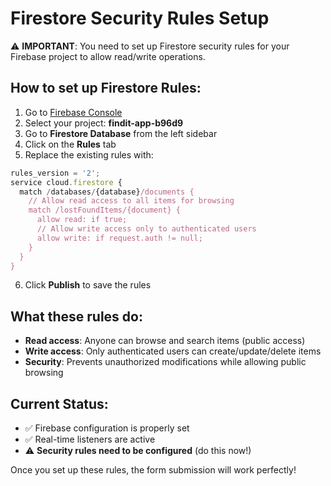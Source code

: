# Firestore Security Rules Setup

⚠️ **IMPORTANT**: You need to set up Firestore security rules for your Firebase project to allow read/write operations.

## How to set up Firestore Rules:

1. Go to [Firebase Console](https://console.firebase.google.com/)
2. Select your project: **findit-app-b96d9**
3. Go to **Firestore Database** from the left sidebar
4. Click on the **Rules** tab
5. Replace the existing rules with:

```javascript
rules_version = '2';
service cloud.firestore {
  match /databases/{database}/documents {
    // Allow read access to all items for browsing
    match /lostFoundItems/{document} {
      allow read: if true;
      // Allow write access only to authenticated users
      allow write: if request.auth != null;
    }
  }
}
```

6. Click **Publish** to save the rules

## What these rules do:
- **Read access**: Anyone can browse and search items (public access)
- **Write access**: Only authenticated users can create/update/delete items
- **Security**: Prevents unauthorized modifications while allowing public browsing

## Current Status:
- ✅ Firebase configuration is properly set
- ✅ Real-time listeners are active
- ⚠️ **Security rules need to be configured** (do this now!)

Once you set up these rules, the form submission will work perfectly!
